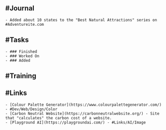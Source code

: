 ## #Journal
	- Added about 10 states to the "Best Natural Attractions" series on #Adventureite.com
## #Tasks
	- ### Finished
	- ### Worked On
	- ### Added
## #Training
## #Links
	- [Colour Palette Generator](https://www.colourpalettegenerator.com/) - #Dev/Web/Design/Color
	- [Carbon Neutral Website](https://carbonneutralwebsite.org/) - Site that "calculates" the carbon cost of a website.
	- [Playground AI](https://playgroundai.com/) - #Links/AI/Image